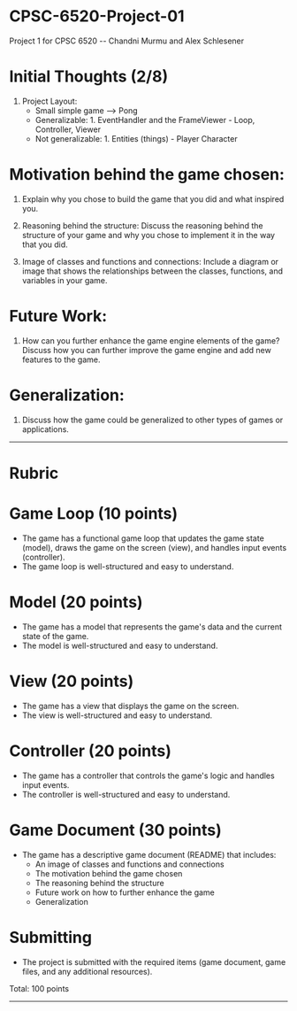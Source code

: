 # CPSC-6520-Project-01
Project 1 for CPSC 6520 -- Chandni Murmu and Alex Schlesener

# Initial Thoughts (2/8)
1. Project Layout:
    - Small simple game --> Pong
    - Generalizable:
            1. EventHandler and the FrameViewer
                - Loop, Controller, Viewer
    - Not generalizable:
            1. Entities (things)
                - Player Character

# Motivation behind the game chosen: 
1. Explain why you chose to build the game that you did and what inspired you.

2. Reasoning behind the structure: Discuss the reasoning behind the structure of your game and why you chose to implement it in the way that you did.

3. Image of classes and functions and connections: Include a diagram or image that shows the relationships between the classes, functions, and variables in your game.

# Future Work:
1. How can you further enhance the game engine elements of the game? Discuss how you can further improve the game engine and add new features to the game.

# Generalization: 
1. Discuss how the game could be generalized to other types of games or applications.

------------------------------------------------------------------------------------------------
# Rubric
# Game Loop (10 points)
- The game has a functional game loop that updates the game state (model), draws the game on the screen (view), and handles input events (controller).
- The game loop is well-structured and easy to understand.
# Model (20 points)
- The game has a model that represents the game's data and the current state of the game.
- The model is well-structured and easy to understand.
# View (20 points)
- The game has a view that displays the game on the screen.
- The view is well-structured and easy to understand.
# Controller (20 points)
- The game has a controller that controls the game's logic and handles input events.
- The controller is well-structured and easy to understand.
# Game Document (30 points)
- The game has a descriptive game document (README) that includes:
  - An image of classes and functions and connections
  - The motivation behind the game chosen
  - The reasoning behind the structure
  - Future work on how to further enhance the game
  - Generalization
# Submitting
- The project is submitted with the required items (game document, game files, and any additional resources).

Total: 100 points

----------------------------------------------------------------------------------------------------------


